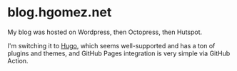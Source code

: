 # blog.hgomez.net

My blog was hosted on Wordpress, then Octopress, then Hutspot.

I'm switching it to [Hugo](https://gohugo.io/), which seems well-supported and has a ton of plugins and themes, and GitHub Pages integration is very simple via GitHub Action.


